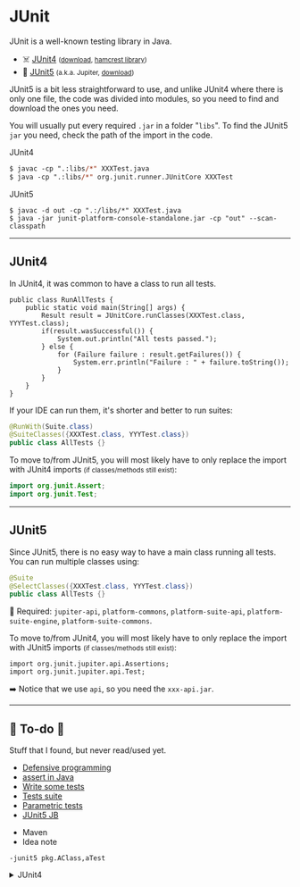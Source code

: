 # JUnit

<div class="row row-cols-md-2"><div>

JUnit is a well-known testing library in Java. 

* ☠️ [JUnit4](https://github.com/junit-team/junit4/wiki/) <small>([download](https://mvnrepository.com/artifact/junit/junit), [hamcrest library](https://mvnrepository.com/artifact/org.hamcrest/hamcrest-all/1.3))</small>
* 🌹 [JUnit5](https://junit.org/junit5/docs/current/user-guide/) <small>(a.k.a. Jupiter, [download](https://mvnrepository.com/artifact/org.junit.platform))</small>

JUnit5 is a bit less straightforward to use, and unlike JUnit4 where there is only one file, the code was divided into modules, so you need to find and download the ones you need.

You will usually put every required `.jar` in a folder "`libs`". To find the JUnit5 `jar` you need, check the path of the import in the code.
</div><div>

JUnit4

```ps
$ javac -cp ".:libs/*" XXXTest.java
$ java -cp ".:libs/*" org.junit.runner.JUnitCore XXXTest
```

JUnit5

```
$ javac -d out -cp ".:/libs/*" XXXTest.java
$ java -jar junit-platform-console-standalone.jar -cp "out" --scan-classpath
```
</div></div>

<hr class="sep-both">

## JUnit4

<div class="row row-cols-md-2"><div>

In JUnit4, it was common to have a class to run all tests.

```
public class RunAllTests {
	public static void main(String[] args) {
		Result result = JUnitCore.runClasses(XXXTest.class, YYYTest.class);
		if(result.wasSuccessful()) {
			System.out.println("All tests passed.");
		} else {
			for (Failure failure : result.getFailures()) {
				System.err.println("Failure : " + failure.toString());
			}
		}
	}
}
```
</div><div>

If your IDE can run them, it's shorter and better to run suites:

```java
@RunWith(Suite.class)
@SuiteClasses({XXXTest.class, YYYTest.class})
public class AllTests {}
```

To move to/from JUnit5, you will most likely have to only replace the import with JUnit4 imports <small>(if classes/methods still exist)</small>:

```java
import org.junit.Assert;
import org.junit.Test;
```
</div></div>

<hr class="sep-both">

## JUnit5

<div class="row row-cols-md-2"><div>

Since JUnit5, there is no easy way to have a main class running all tests. You can run multiple classes using:

```java
@Suite
@SelectClasses({XXXTest.class, YYYTest.class})
public class AllTests {}
```

🍵 Required: `jupiter-api`, `platform-commons`, `platform-suite-api`, `platform-suite-engine`, `platform-suite-commons`.
</div><div>

To move to/from JUnit4, you will most likely have to only replace the import with JUnit5 imports <small>(if classes/methods still exist)</small>:

```
import org.junit.jupiter.api.Assertions;
import org.junit.jupiter.api.Test;
```

➡️ Notice that we use `api`, so you need the `xxx-api.jar`.
</div></div>

<hr class="sep-both">

## 👻 To-do 👻

Stuff that I found, but never read/used yet.

<div class="row row-cols-md-2"><div>

* [Defensive programming](tests/dp.md)
* [assert in Java](tests/asserts.md)
* [Write some tests](tests/code.md)
* [Tests suite](tests/suite.md)
* [Parametric tests](tests/par.md)
* [JUnit5 JB](https://blog.jetbrains.com/idea/2020/09/writing-tests-with-junit-5/)
</div><div>

* Maven
* Idea note

```
-junit5 pkg.AClass,aTest
```

<details class="details-n">
<summary>JUnit4</summary>

```java
@RunWith(JUnitPlatform.class)
@SelectClasses({anotherClass.class})
// @SelectPackages("tests")
// @SelectPackages({"tests"})
public class MaClasse {

}
```

```java
@RunWith(Suite.class) ;
@Suite.SuiteClasses({ TestClass.class, ... });
public class MyClass {}
```
</details>
</div></div>